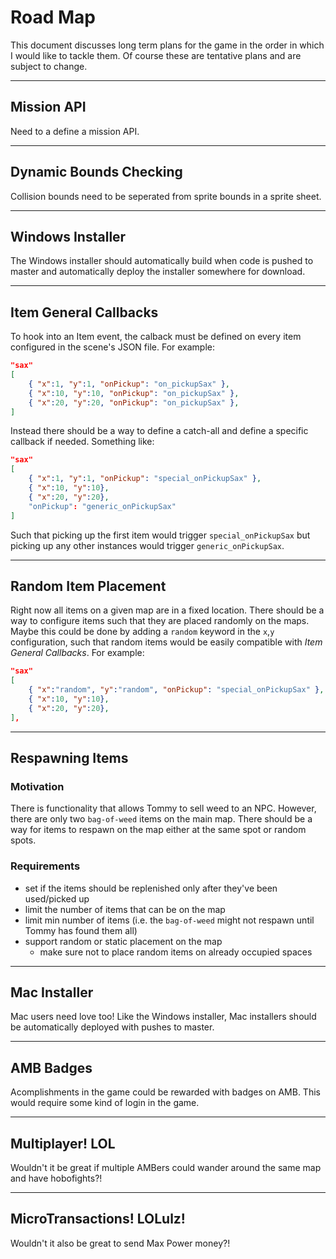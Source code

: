 # Road Map

This document discusses long term plans for the game in the order in which I would like to tackle them. Of course these are tentative plans and are subject to change.

<hr/>

## Mission API

Need to a define a mission API.

<hr/>

## Dynamic Bounds Checking

Collision bounds need to be seperated from sprite bounds in a sprite sheet.

<hr/>

## Windows Installer

The Windows installer should automatically build when code is pushed to master and automatically deploy the installer somewhere for download.

<hr/>

## Item General Callbacks

To hook into an Item event, the calback must be defined on every item configured in the scene's JSON file. For example:

```json
"sax"
[
    { "x":1, "y":1, "onPickup": "on_pickupSax" },
    { "x":10, "y":10, "onPickup": "on_pickupSax" },
    { "x":20, "y":20, "onPickup": "on_pickupSax" },
]
```

Instead there should be a way to define a catch-all and define a specific callback if needed. Something like:

```json
"sax"
[
    { "x":1, "y":1, "onPickup": "special_onPickupSax" },
    { "x":10, "y":10},
    { "x":20, "y":20},
    "onPickup": "generic_onPickupSax"
]
```

Such that picking up the first item would trigger `special_onPickupSax` but picking up any other instances would trigger `generic_onPickupSax`.

<hr/>

## Random Item Placement

Right now all items on a given map are in a fixed location. There should be a way to configure items such that they are placed randomly on the maps. Maybe this could be done by adding a `random` keyword in the `x`,`y` configuration, such that random items would be easily compatible with *Item General Callbacks*. For example:

```json
"sax"
[
    { "x":"random", "y":"random", "onPickup": "special_onPickupSax" },
    { "x":10, "y":10},
    { "x":20, "y":20},
],

```

<hr/>

## Respawning Items

### Motivation

There is functionality that allows Tommy to sell weed to an NPC. However, there are only two `bag-of-weed` items on the main map. There should be a way for items to respawn on the map either at the same spot or random spots. 

### Requirements

* set if the items should be replenished only after they've been used/picked up
* limit the number of items that can be on the map
* limit min number of items (i.e. the `bag-of-weed` might not respawn until Tommy has found them all)
* support random or static placement on the map
    * make sure not to place random items on already occupied spaces

<hr>

## Mac Installer

Mac users need love too! Like the Windows installer, Mac installers should be automatically deployed with pushes to master.

<hr/>

## AMB Badges

Acomplishments in the game could be rewarded with badges on AMB. This would require some kind of login in the game.

<hr/>

## Multiplayer! LOL

Wouldn't it be great if multiple AMBers could wander around the same map and have hobofights?!

<hr/>

## MicroTransactions! LOLulz!

Wouldn't it also be great to send Max Power money?!
